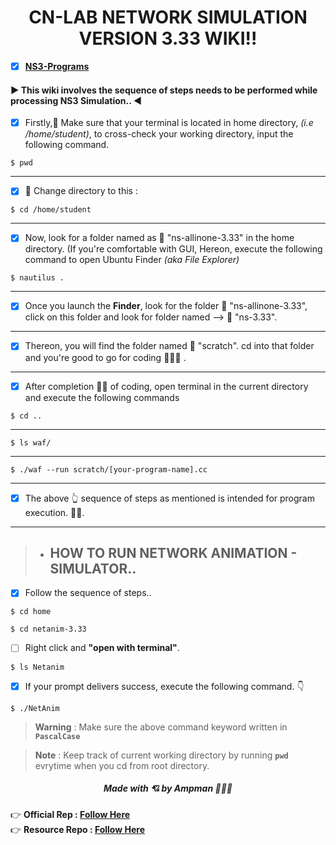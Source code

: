 
<h1 align="center">CN-LAB NETWORK SIMULATION VERSION 3.33 WIKI!!</h1>

- [x] **[NS3-Programs](https://amppmann.github.io/CN-Lab-Simulation/CN%20Lab%20MSE-Git/NS-3%20Programs.pdf)**


<div>
<h4>▶ This wiki involves the sequence of steps needs to be performed while processing NS3 Simulation.. ◀</h4>
</div>

- [x] Firstly,📝 Make sure that your terminal is located in home directory, *(i.e /home/student)*, to cross-check your working directory, input the following command.


```
$ pwd
```
<hr>

- [x] 📁 Change directory to this :

```
$ cd /home/student
```
<hr>

- [x]  Now, look for a folder named as 📁 "ns-allinone-3.33" in the home directory. (If you're comfortable with GUI, Hereon, execute the following command to open Ubuntu Finder *(aka File Explorer)*

```
$ nautilus .
```
<hr>

- [x] Once you launch the **Finder**, look for the folder 📁 "ns-allinone-3.33", click on this folder and look for folder named --> 📁 "ns-3.33".
<hr>

- [x] Thereon, you will find the folder named 📁 "scratch". cd into that folder and you're good to go for coding 👨🏻‍💻 .
<hr>

- [x] After completion 👍🏻 of coding, open terminal in the current directory and execute the following commands  
```
$ cd ..
```
<hr>

```
$ ls waf/
```
<hr>


```
$ ./waf --run scratch/[your-program-name].cc
```
<hr>

- [x] The above 👆 sequence of steps as mentioned is intended for program execution. 🙆‍♀️.
<hr>

> - ## HOW TO RUN NETWORK ANIMATION - SIMULATOR..

- [x] Follow the sequence of steps..

```
$ cd home
```

```
$ cd netanim-3.33
```

 - [ ] Right click and **"open with terminal"**.

```
$ ls Netanim
```

- [x] If your prompt delivers success, execute the following command. 👇

```
$ ./NetAnim
```

> **Warning** : Make sure the above command keyword written in **`PascalCase`**

> **Note** : Keep track of current working directory by running **`pwd`** evrytime when you cd from root directory.

<div>
<h5 align="center">Made with 💘 by Ampman 👨🏻‍💻 </h5>
</div>

👉 **Official Rep   : [Follow Here](https://github.com/sachindsilva16)**
<br>
👉 **Resource Repo :  [Follow Here](https://github.com/amppmann)**





